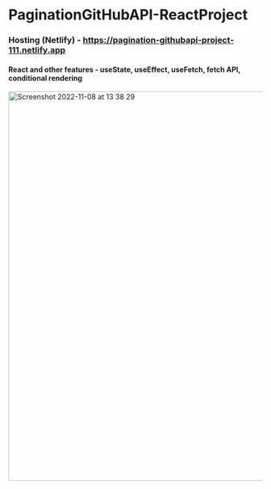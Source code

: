 # PaginationGitHubAPI-ReactProject
### Hosting (Netlify) - https://pagination-githubapi-project-111.netlify.app

#### React and other features - useState, useEffect, useFetch, fetch API, conditional rendering

<img width="772" alt="Screenshot 2022-11-08 at 13 38 29" src="https://user-images.githubusercontent.com/109438310/200554783-bd62417c-8b48-44f9-aa99-031e53d0d059.png">
